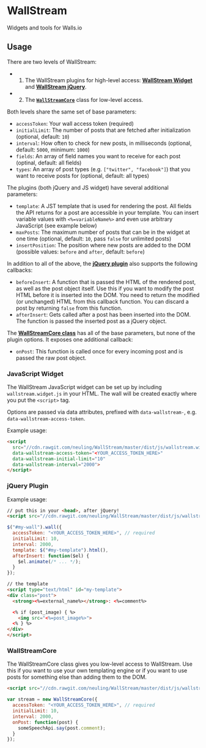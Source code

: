 WallStream
===============

Widgets and tools for Walls.io

## Usage

There are two levels of WallStream:
- 1. The WallStream plugins for high-level access: **[WallStream Widget](#javascript-widget)** and **[WallStream jQuery](#jquery-plugin)**.
- 2. The **[`WallStreamCore`](#wallstreamcore)** class for low-level access.

Both levels share the same set of base parameters:
- `accessToken`: Your wall access token (required)
- `initialLimit`: The number of posts that are fetched after initialization (optional, default: `10`)
- `interval`: How often to check for new posts, in milliseconds (optional, default: `5000`, minimum: `1000`)
- `fields`: An array of field names you want to receive for each post (optinal, default: all fields)
- `types`: An array of post types (e.g. `["twitter", "facebook"]`) that you want to receive posts for (optional, default: all types)


The plugins (both jQuery and JS widget) have several additional parameters:
- `template`: A JST template that is used for rendering the post. All fields the API returns for a post are accessible in your template. You can insert variable values with `<%=variableName%>` and even use arbitrary JavaScript (see example below)
- `maxPosts`: The maximum number of posts that can be in the widget at one time (optional, default: `10`, pass `false` for unlimited posts)
- `insertPosition`: The position where new posts are added to the DOM (possible values: `before` and `after`, default: `before`)

In addition to all of the above, the **[jQuery plugin](#jquery-plugin)** also supports the following callbacks:
- `beforeInsert`: A function that is passed the HTML of the rendered post, as well as the post object itself. Use this if you want to modify the post HTML before it is inserted into the DOM. You need to return the modified (or unchanged) HTML from this callback function. You can discard a post by returning `false` from this function.
- `afterInsert`: Gets called after a post has been inserted into the DOM. The function is passed the inserted post as a jQuery object.

The **[WallStreamCore class](#wallstreamcore)** has all of the base parameters, but none of the plugin options. It exposes one additional callback:
- `onPost`: This function is called once for every incoming post and is passed the raw post object.


### JavaScript Widget

The WallStream JavaScript widget can be set up by including `wallstream.widget.js` in your HTML. The wall will be created exactly where you put the `<script>` tag.

Options are passed via data attributes, prefixed with `data-wallstream-`, e.g. `data-wallstream-access-token`.

Example usage:
```html
<script
  src="//cdn.rawgit.com/neuling/WallStream/master/dist/js/wallstream.widget.js"
  data-wallstream-access-token="<YOUR_ACCESS_TOKEN_HERE>"
  data-wallstream-initial-limit="10"
  data-wallstream-interval="2000">
</script>
```

### jQuery Plugin

Example usage:

```html
// put this in your <head>, after jQuery!
<script src="//cdn.rawgit.com/neuling/WallStream/master/dist/js/wallstream.jquery.js"></script>
```

```js
$("#my-wall").wall({
  accessToken: "<YOUR_ACCESS_TOKEN_HERE>", // required
  initialLimit: 10,
  interval: 2000,
  template: $("#my-template").html(),
  afterInsert: function($el) {
    $el.animate(/* ... */);
  }
});
```

```html
// the template
<script type="text/html" id="my-template">
<div class="post">
  <strong><%=external_name%></strong>: <%=comment%>

  <% if (post_image) { %>
    <img src="<%=post_image%>">
  <% } %>
</div>
</script>
```

### WallStreamCore

The WallStreamCore class gives you low-level access to WallStream. Use this if you want to use your own templating engine or if you want to use posts for something else than adding them to the DOM.

```html
<script src="//cdn.rawgit.com/neuling/WallStream/master/dist/js/wallstream.js"></script>
```

```js
var stream = new WallStreamCore({
  accessToken: "<YOUR_ACCESS_TOKEN_HERE>", // required
  initialLimit: 10,
  interval: 2000,
  onPost: function(post) {
    someSpeechApi.say(post.comment);
  }
});
```
